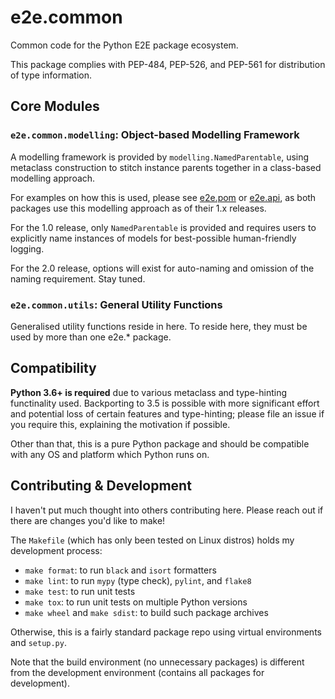 # e2e.common

Common code for the Python E2E package ecosystem.

This package complies with PEP-484, PEP-526, and PEP-561 for distribution of
type information.

## Core Modules

### `e2e.common.modelling`: Object-based Modelling Framework

A modelling framework is provided by `modelling.NamedParentable`, using
metaclass construction to stitch instance parents together in a class-based
modelling approach.

For examples on how this is used, please see
[e2e.pom](https://github.com/nickroeker/e2e.pom) or
[e2e.api](https://github.com/nickroeker/e2e.api), as both packages use this
modelling approach as of their 1.x releases.

For the 1.0 release, only `NamedParentable` is provided and requires users to
explicitly name instances of models for best-possible human-friendly logging.

For the 2.0 release, options will exist for auto-naming and omission of the
naming requirement. Stay tuned.

### `e2e.common.utils`: General Utility Functions

Generalised utility functions reside in here. To reside here, they must be used
by more than one e2e.* package.

## Compatibility

**Python 3.6+ is required** due to various metaclass and type-hinting
functinality used. Backporting to 3.5 is possible with more significant effort
and potential loss of certain features and type-hinting; please file an issue
if you require this, explaining the motivation if possible.

Other than that, this is a pure Python package and should be compatible with
any OS and platform which Python runs on.

## Contributing & Development

I haven't put much thought into others contributing here. Please reach out if
there are changes you'd like to make!

The `Makefile` (which has only been tested on Linux distros) holds my
development process:

* `make format`: to run `black` and `isort` formatters
* `make lint`: to run `mypy` (type check), `pylint`, and `flake8`
* `make test`: to run unit tests
* `make tox`: to run unit tests on multiple Python versions
* `make wheel` and `make sdist`: to build such package archives

Otherwise, this is a fairly standard package repo using virtual environments
and `setup.py`.

Note that the build environment (no unnecessary packages) is different from the
development environment (contains all packages for development).
